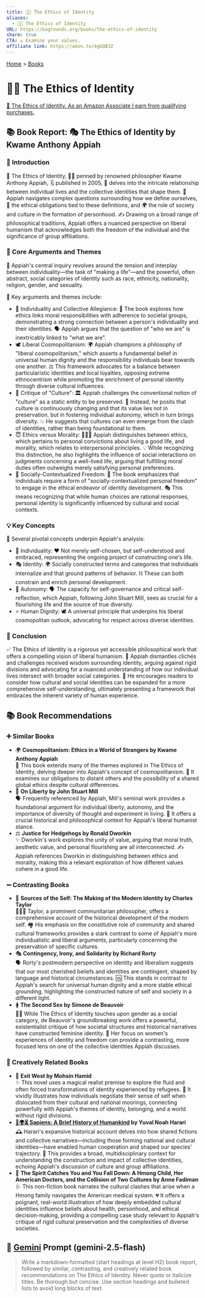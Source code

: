```yaml
---
title: 👤🤔 The Ethics of Identity
aliases:
  - 👤🤔 The Ethics of Identity
URL: https://bagrounds.org/books/the-ethics-of-identity
share: true
CTA: ⚖️ Examine your values.
affiliate link: https://amzn.to/4gbQB3Z
---
```

[Home](../index.md) > [Books](./index.md)  
# 👤🤔 The Ethics of Identity  
[🛒 The Ethics of Identity. As an Amazon Associate I earn from qualifying purchases.](https://amzn.to/4gbQB3Z)  
  
## 📚 Book Report: 🎭 The Ethics of Identity by Kwame Anthony Appiah  
  
### 📖 Introduction  
  
📝 The Ethics of Identity, 👨‍🏫 penned by renowned philosopher Kwame Anthony Appiah, 🗓️ published in 2005, 🧐 delves into the intricate relationship between individual lives and the collective identities that shape them. 🧭 Appiah navigates complex questions surrounding how we define ourselves, 🤔 the ethical obligations tied to these definitions, and 🌍 the role of society and culture in the formation of personhood. ✍️ Drawing on a broad range of philosophical traditions, Appiah offers a nuanced perspective on liberal humanism that acknowledges both the freedom of the individual and the significance of group affiliations.  
  
### 🧠 Core Arguments and Themes  
  
🎯 Appiah's central inquiry revolves around the tension and interplay between individuality—the task of "making a life"—and the powerful, often abstract, social categories of identity such as race, ethnicity, nationality, religion, gender, and sexuality.  
  
🔑 Key arguments and themes include:  
  
* 🧍 Individuality and Collective Allegiance: 🤝 The book explores how ethics links moral responsibilities with adherence to societal groups, demonstrating a strong connection between a person's individuality and their identities. 🗣️ Appiah argues that the question of "who we are" is inextricably linked to "what we are".  
* 🕊️ Liberal Cosmopolitanism: 🌍 Appiah champions a philosophy of "liberal cosmopolitanism," which asserts a fundamental belief in universal human dignity and the responsibility individuals bear towards one another. ⚖️ This framework advocates for a balance between particularistic identities and local loyalties, opposing extreme ethnocentrism while promoting the enrichment of personal identity through diverse cultural influences.  
* 🤔 Critique of "Culture": 🏛️ Appiah challenges the conventional notion of "culture" as a static entity to be preserved. 🔄 Instead, he posits that culture is continuously changing and that its value lies not in preservation, but in fostering individual autonomy, which in turn brings diversity. 💥 He suggests that cultures can even emerge from the clash of identities, rather than being foundational to them.  
* 😇 Ethics versus Morality: 🧑‍🤝‍🧑 Appiah distinguishes between ethics, which pertains to personal convictions about living a good life, and morality, which relates to interpersonal principles. 💡 While recognizing this distinction, he also highlights the influence of social interactions on judgments concerning a well-lived life, arguing that fulfilling moral duties often outweighs merely satisfying personal preferences.  
* 🌱 Socially-Contextualized Freedom: 🔑 The book emphasizes that individuals require a form of "socially-contextualized personal freedom" to engage in the ethical endeavor of identity development. 🎭 This means recognizing that while human choices are rational responses, personal identity is significantly influenced by cultural and social contexts.  
  
### 💡 Key Concepts  
  
🔑 Several pivotal concepts underpin Appiah's analysis:  
  
* 👤 Individuality: ❤️ Not merely self-chosen, but self-understood and embraced, representing the ongoing project of constructing one's life.  
* 🎭 Identity: 🌍 Socially constructed terms and categories that individuals internalize and that ground patterns of behavior. ⛓️ These can both constrain and enrich personal development.  
* 💪 Autonomy: 🗣️ The capacity for self-governance and critical self-reflection, which Appiah, following John Stuart Mill, sees as crucial for a flourishing life and the source of true diversity.  
* ⭐ Human Dignity: 🕊️ A universal principle that underpins his liberal cosmopolitan outlook, advocating for respect across diverse identities.  
  
### 🎯 Conclusion  
  
✅ The Ethics of Identity is a rigorous yet accessible philosophical work that offers a compelling vision of liberal humanism. 🧱 Appiah dismantles clichés and challenges received wisdom surrounding identity, arguing against rigid divisions and advocating for a nuanced understanding of how our individual lives intersect with broader social categories. 🤝 He encourages readers to consider how cultural and social identities can be expanded for a more comprehensive self-understanding, ultimately presenting a framework that embraces the inherent variety of human experience.  
  
## 📚 Book Recommendations  
  
### ➕ Similar Books  
  
* 🌍 **Cosmopolitanism: Ethics in a World of Strangers by Kwame Anthony Appiah**  
    🤔 This book extends many of the themes explored in The Ethics of Identity, delving deeper into Appiah's concept of cosmopolitanism. 🤝 It examines our obligations to distant others and the possibility of a shared global ethics despite cultural differences.  
* 🗽 **On Liberty by John Stuart Mill**  
    🗣️ Frequently referenced by Appiah, Mill's seminal work provides a foundational argument for individual liberty, autonomy, and the importance of diversity of thought and experiment in living. 📜 It offers a crucial historical and philosophical context for Appiah's liberal humanist stance.  
* ⚖️ **Justice for Hedgehogs by Ronald Dworkin**  
    ✨ Dworkin's work explores the unity of value, arguing that moral truth, aesthetic value, and personal flourishing are all interconnected. ✍️ Appiah references Dworkin in distinguishing between ethics and morality, making this a relevant exploration of how different values cohere in a good life.  
  
### ➖ Contrasting Books  
  
* 📜 **Sources of the Self: The Making of the Modern Identity by Charles Taylor**  
    🧑‍🤝‍🧑 Taylor, a prominent communitarian philosopher, offers a comprehensive account of the historical development of the modern self. 🏘️ His emphasis on the constitutive role of community and shared cultural frameworks provides a stark contrast to some of Appiah's more individualistic and liberal arguments, particularly concerning the preservation of specific cultures.  
* 🎭 **Contingency, Irony, and Solidarity by Richard Rorty**  
    🗣️ Rorty's postmodern perspective on identity and liberalism suggests that our most cherished beliefs and identities are contingent, shaped by language and historical circumstances. 🆚 This stands in contrast to Appiah's search for universal human dignity and a more stable ethical grounding, highlighting the constructed nature of self and society in a different light.  
* 🚺 **The Second Sex by Simone de Beauvoir**  
    👩‍💼 While The Ethics of Identity touches upon gender as a social category, de Beauvoir's groundbreaking work offers a powerful, existentialist critique of how societal structures and historical narratives have constructed feminine identity. 🔎 Her focus on women's experiences of identity and freedom can provide a contrasting, more focused lens on one of the collective identities Appiah discusses.  
  
### 🎨 Creatively Related Books  
  
* 🚪 **Exit West by Mohsin Hamid**  
    ✨ This novel uses a magical realist premise to explore the fluid and often forced transformations of identity experienced by refugees. 🚶 It vividly illustrates how individuals negotiate their sense of self when dislocated from their cultural and national moorings, connecting powerfully with Appiah's themes of identity, belonging, and a world without rigid divisions.  
* **[📜🌍⏳ Sapiens: A Brief History of Humankind](./sapiens-a-brief-history-of-humankind.md) by Yuval Noah Harari**  
    🕰️ Harari's expansive historical account delves into how shared fictions and collective narratives—including those forming national and cultural identities—have enabled human cooperation and shaped our species' trajectory. 🔎 This provides a broad, multidisciplinary context for understanding the construction and impact of collective identities, echoing Appiah's discussion of culture and group affiliations.  
* 🏥 **The Spirit Catches You and You Fall Down: A Hmong Child, Her American Doctors, and the Collision of Two Cultures by Anne Fadiman**  
    🩺 This non-fiction book narrates the cultural clashes that arise when a Hmong family navigates the American medical system. 💔 It offers a poignant, real-world illustration of how deeply embedded cultural identities influence beliefs about health, personhood, and ethical decision-making, providing a compelling case study relevant to Appiah's critique of rigid cultural preservation and the complexities of diverse societies.  
  
## 💬 [Gemini](https://gemini.google.com) Prompt (gemini-2.5-flash)  
> Write a markdown-formatted (start headings at level H2) book report, followed by similar, contrasting, and creatively related book recommendations on The Ethics of Identity. Never quote or italicize titles. Be thorough but concise. Use section headings and bulleted lists to avoid long blocks of text.